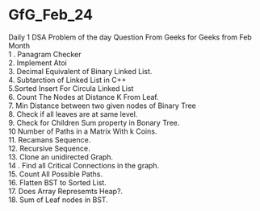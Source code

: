 # GfG_Feb_24
Daily 1 DSA Problem of the day Question From Geeks for Geeks from Feb Month
<br> 1 . Panagram Checker <br> 2. Implement Atoi <br> 3. Decimal Equivalent of Binary Linked List. <br> 4. Subtarction of Linked List in C++ <br> 5.Sorted Insert For Circula Linked List <br> 6. Count The Nodes at Distance K From Leaf.<br> 7. Min Distance between two given nodes of Binary Tree <br> 8. Check if all leaves are at same level. <br> 9. Check for Children Sum property in Bonary Tree. <br> 10 Number of Paths in a Matrix With k Coins. <br>11. Recamans Sequence.<br> 12. Recursive Sequence. <br> 13. Clone an unidirected Graph.<br> 14 . Find all Critical Connections in the graph.<br> 15. Count All Possible Paths.<br>16. Flatten BST to Sorted List.<br> 17. Does Array Represemts Heap?.<br> 18. Sum of Leaf nodes in BST. 
